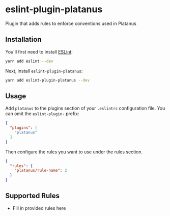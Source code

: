 # eslint-plugin-platanus

Plugin that adds rules to enforce conventions used in Platanus

## Installation

You'll first need to install [ESLint](https://eslint.org/):

```sh
yarn add eslint --dev
```

Next, install `eslint-plugin-platanus`:

```sh
yarn add eslint-plugin-platanus --dev
```

## Usage

Add `platanus` to the plugins section of your `.eslintrc` configuration file. You can omit the `eslint-plugin-` prefix:

```json
{
  "plugins": [
    "platanus"
  ]
}
```


Then configure the rules you want to use under the rules section.

```json
{
  "rules": {
    "platanus/rule-name": 2
  }
}
```

## Supported Rules

* Fill in provided rules here


